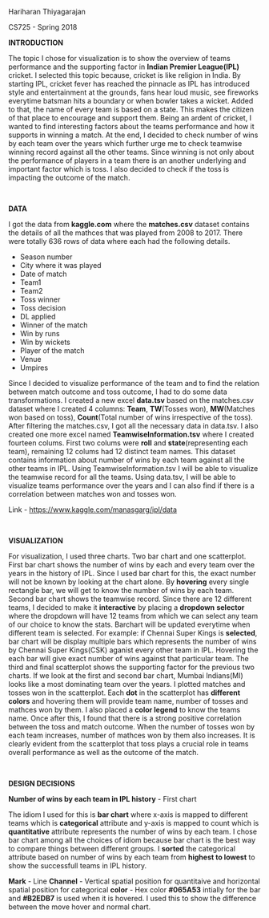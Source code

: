 Hariharan Thiyagarajan

CS725 - Spring 2018


**INTRODUCTION**

The topic I chose for visualization is to show the overview of teams performance and the supporting factor in **Indian Premier League(IPL)** cricket. I selected this topic because, cricket is like religion in India. 
By starting IPL, cricket fever has reached the pinnacle as IPL has introduced style and entertainment at the grounds, fans hear loud music, 
see fireworks everytime batsman hits a boundary or when bowler takes a wicket. Added to that, the name of every team is based on a state. This makes the citizen of that place 
to encourage and support them. Being an ardent of cricket, I wanted to find interesting factors about the teams performance and how it supports in winning a match. At the end,
I decided to check number of wins by each team over the years which further urge me to check teamwise winning record against all the other teams. Since winning is not only about 
the performance of players in a team there is an another underlying and important factor which is toss. I also decided to check if the toss is impacting the outcome of the match.

<br>

**DATA**


I got the data from **kaggle.com** where the **matches.csv** dataset contains the details of all the mathces that was played from 2008 to 2017. There were totally 636 rows of data
where each had the following details.

* Season number
* City where it was played
* Date of match
* Team1
* Team2
* Toss winner
* Toss decision
* DL applied
* Winner of the match
* Win by runs
* Win by wickets
* Player of the match
* Venue
* Umpires

Since I decided to visualize performance of the team and to find the relation between match outcome and toss outcome, I had to do some data transformations. I created a new excel 
**data.tsv** based on the matches.csv dataset where I created 4 columns: **Team**, **TW**(Tosses won), **MW**(Matches won based on toss), **Count**(Total number of wins irrespective of the toss).
After filtering the matches.csv, I got all the necessary data in data.tsv. I also created one more excel named **TeamwiseInformation.tsv** where I created fourteen colums. First two
colums were **roll** and **state**(representing each team), remaining 12 colums had 12 distinct team names. This dataset contains information about number of wins by each team against
all the other teams in IPL. Using TeamwiseInformation.tsv I will be able to visualize the teamwise record for all the teams. Using data.tsv, I will be able to visualize teams performance over the years 
and I can also find if there is a correlation between matches won and tosses won.

Link -  https://www.kaggle.com/manasgarg/ipl/data

<br>


**VISUALIZATION**

For visualization, I used three charts. Two bar chart and one scatterplot. First bar chart shows the number of wins by each and every team over
the years in the history of IPL. Since I used bar chart for this, the exact number will not be known by looking at the chart alone. By **hovering** every single rectangle bar, we will
get to know the number of wins by each team. Second bar chart shows the teamwise record. Since there are 12 different teams, I decided to make it **interactive** by placing a **dropdown**
**selector** where the dropdown will have 12 teams from which we can select any team of our choice to know the stats. Barchart will be updated everytime when different team is selected. For
example: if Chennai Super Kings is **selected**, bar chart will be display multiple bars which represents the number of wins by Chennai Super Kings(CSK) aganist every other team in IPL. 
Hovering the each bar will give exact number of wins against that particular team. The third and final scatterplot shows the supporting factor for the previous two charts. If we look at the first and second 
bar chart, Mumbai Indians(MI) looks like a most dominating team over the years. I plotted matches and tosses won in the scatterplot. Each **dot** in the scatterplot has **different colors**
and hovering them will provide team name, number of tosses and mathces won by them. I also placed a **color legend** to know the teams name. Once after this, I found that there is a strong 
positive correlation between the toss and match outcome. When the number of tosses won by each team increases, number of mathces won by them also increases. It is clearly evident
from the scatterplot that toss plays a crucial role in teams overall performance as well as the outcome of the match.


<br>


**DESIGN DECISIONS**


**Number of wins by each team in IPL history** - First chart 

The idiom I used for this is **bar chart** where x-axis is mapped to different teams which is **categorical** attribute and y-axis is mapped to count which is **quantitative**
    attribute represents the number of wins by each team. I chose bar chart among all the choices of idiom because bar chart is the best way to compare things between different
    groups. I **sorted** the categorical attribute based on number of wins by each team from **highest to lowest** to show the successfull teams in IPL history.
    
**Mark** - Line 
**Channel** - Vertical spatial position for quantitaive and horizontal spatial position for categorical
**color** - Hex color **#065A53** intially for the bar and **#B2EDB7** is used when it is hovered. I used this to show the difference between the move hover and normal chart. 






                  
                

























